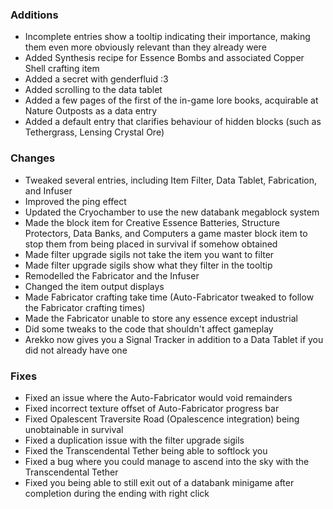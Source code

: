 ### Additions
- Incomplete entries show a tooltip indicating their importance, making them even more obviously relevant than they already were
- Added Synthesis recipe for Essence Bombs and associated Copper Shell crafting item
- Added a secret with genderfluid :3
- Added scrolling to the data tablet
- Added a few pages of the first of the in-game lore books, acquirable at Nature Outposts as a data entry
- Added a default entry that clarifies behaviour of hidden blocks (such as Tethergrass, Lensing Crystal Ore)

### Changes
- Tweaked several entries, including Item Filter, Data Tablet, Fabrication, and Infuser
- Improved the ping effect
- Updated the Cryochamber to use the new databank megablock system
- Made the block item for Creative Essence Batteries, Structure Protectors, Data Banks, and Computers a game master block item to stop them from being placed in survival if somehow obtained
- Made filter upgrade sigils not take the item you want to filter
- Made filter upgrade sigils show what they filter in the tooltip
- Remodelled the Fabricator and the Infuser
- Changed the item output displays
- Made Fabricator crafting take time (Auto-Fabricator tweaked to follow the Fabricator crafting times)
- Made the Fabricator unable to store any essence except industrial
- Did some tweaks to the code that shouldn't affect gameplay
- Arekko now gives you a Signal Tracker in addition to a Data Tablet if you did not already have one

### Fixes
- Fixed an issue where the Auto-Fabricator would void remainders
- Fixed incorrect texture offset of Auto-Fabricator progress bar
- Fixed Opalescent Traversite Road (Opalescence integration) being unobtainable in survival
- Fixed a duplication issue with the filter upgrade sigils
- Fixed the Transcendental Tether being able to softlock you
- Fixed a bug where you could manage to ascend into the sky with the Transcendental Tether
- Fixed you being able to still exit out of a databank minigame after completion during the ending with right click